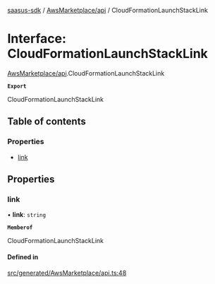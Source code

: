 [saasus-sdk](../README.md) / [AwsMarketplace/api](../modules/AwsMarketplace_api.md) / CloudFormationLaunchStackLink

# Interface: CloudFormationLaunchStackLink

[AwsMarketplace/api](../modules/AwsMarketplace_api.md).CloudFormationLaunchStackLink

**`Export`**

CloudFormationLaunchStackLink

## Table of contents

### Properties

- [link](AwsMarketplace_api.CloudFormationLaunchStackLink.md#link)

## Properties

### link

• **link**: `string`

**`Memberof`**

CloudFormationLaunchStackLink

#### Defined in

[src/generated/AwsMarketplace/api.ts:48](https://github.com/saasus-platform/saasus-sdk-javascript/blob/09ef427/src/generated/AwsMarketplace/api.ts#L48)
